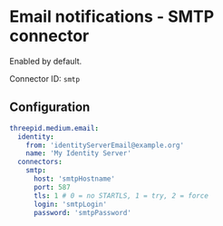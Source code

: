 # Email notifications - SMTP connector
Enabled by default.

Connector ID: `smtp`

## Configuration
```yaml
threepid.medium.email:
  identity:
    from: 'identityServerEmail@example.org'
    name: 'My Identity Server'
  connectors:
    smtp:
      host: 'smtpHostname'
      port: 587
      tls: 1 # 0 = no STARTLS, 1 = try, 2 = force
      login: 'smtpLogin'
      password: 'smtpPassword'
```
